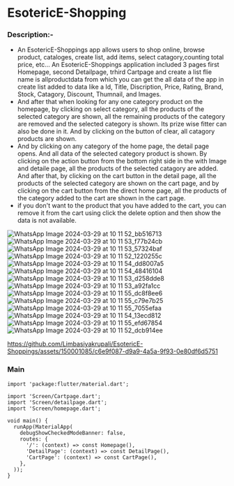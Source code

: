 #  EsotericE-Shopping

### Description:-



* An EsotericE-Shoppings app allows users to shop online, browse product, cataloges, create list, add items, select catagory,counting total price, etc... An EsotericE-Shoppings application included 3 pages first Homepage, second Detailpage, trhird Cartpage and create a list flie name is allproductdata from which you can get the all data of the app in create list added to data like a Id, Title, Discription, Price, Rating, Brand, Stock, Catagory, Discount, Thumnail, and Images.
* And after that when looking for any one category product on the homepage, by clicking on select category, all the products of the selected category are shown, all the remaining products of the category are removed and the selected category is shown.  Its prize wise fitter can also be done in it.  And by clicking on the button of clear, all catagory products are shown.
* And by clicking on any category of the home page, the detail page opens.  And all data of the selected category product is shown.  By clicking on the action button from the bottom right side in the with Image and detaile page, all the products of the selected catagory are added.  And after that, by clicking on the cart button in the detail page, all the products of the selected category are shown on the cart page, and by clicking on the cart button from the direct home page, all the products of the category added to the cart are shown in the cart page.
* if you don't want to the product that you have added to the cart, you can remove it from the cart using click the delete option and then show the data is not available.


![WhatsApp Image 2024-03-29 at 10 11 52_bb516713](https://github.com/Limbasiyakrupali/EsotericE-Shoppings/assets/150001085/cfd988cc-3cc2-43a1-a11d-0444dd0eb815)
![WhatsApp Image 2024-03-29 at 10 11 53_f77b24cb](https://github.com/Limbasiyakrupali/EsotericE-Shoppings/assets/150001085/2023986b-08fa-46b2-9c2b-cff091cbc74e)
![WhatsApp Image 2024-03-29 at 10 11 53_57324baf](https://github.com/Limbasiyakrupali/EsotericE-Shoppings/assets/150001085/b4131936-e00f-497f-8f04-6392011c0333)
![WhatsApp Image 2024-03-29 at 10 11 52_1220255c](https://github.com/Limbasiyakrupali/EsotericE-Shoppings/assets/150001085/a80a4654-25b2-40e0-a3d0-262365c9b2db)
![WhatsApp Image 2024-03-29 at 10 11 54_dd8007a5](https://github.com/Limbasiyakrupali/EsotericE-Shoppings/assets/150001085/685bd438-6ac1-4ded-95db-f7f9c5b12e40)
![WhatsApp Image 2024-03-29 at 10 11 54_48416104](https://github.com/Limbasiyakrupali/EsotericE-Shoppings/assets/150001085/6d1db632-7a3c-48ce-a2fc-224e039693a4)
![WhatsApp Image 2024-03-29 at 10 11 53_d258dde8](https://github.com/Limbasiyakrupali/EsotericE-Shoppings/assets/150001085/8b67dbd1-19d5-4aa8-afb1-c668339d9d90)
![WhatsApp Image 2024-03-29 at 10 11 53_a92fa1cc](https://github.com/Limbasiyakrupali/EsotericE-Shoppings/assets/150001085/03bac6ee-e18c-4684-a543-64f8cae49057)
![WhatsApp Image 2024-03-29 at 10 11 55_dc8f8ee6](https://github.com/Limbasiyakrupali/EsotericE-Shoppings/assets/150001085/f0a5c9e5-ecf3-4258-88a2-bfa24dbed2da)
![WhatsApp Image 2024-03-29 at 10 11 55_c79e7b25](https://github.com/Limbasiyakrupali/EsotericE-Shoppings/assets/150001085/3ed650cc-b5e2-4f95-a169-651b2628e4dd)
![WhatsApp Image 2024-03-29 at 10 11 55_7055efaa](https://github.com/Limbasiyakrupali/EsotericE-Shoppings/assets/150001085/b957baaf-c27e-4c6e-88ca-a6340ea3232f)
![WhatsApp Image 2024-03-29 at 10 11 54_13ecd812](https://github.com/Limbasiyakrupali/EsotericE-Shoppings/assets/150001085/247e421c-0074-4e65-b891-e2ada1472f32)
![WhatsApp Image 2024-03-29 at 10 11 55_efd67854](https://github.com/Limbasiyakrupali/EsotericE-Shoppings/assets/150001085/0225229f-0949-48ab-85b4-6a4d021663c2)
![WhatsApp Image 2024-03-29 at 10 11 52_dcb914ee](https://github.com/Limbasiyakrupali/EsotericE-Shoppings/assets/150001085/cb50d121-6347-4150-b05e-d10c21775cb9)


https://github.com/Limbasiyakrupali/EsotericE-Shoppings/assets/150001085/c6e9f087-d9a9-4a5a-9f93-0e80df6d5751


### Main
```
import 'package:flutter/material.dart';

import 'Screen/Cartpage.dart';
import 'Screen/detailpage.dart';
import 'Screen/homepage.dart';

void main() {
  runApp(MaterialApp(
    debugShowCheckedModeBanner: false,
    routes: {
      '/': (context) => const Homepage(),
      'DetailPage': (context) => const DetailPage(),
      'CartPage': (context) => const CartPage(),
    },
  ));
}

```

